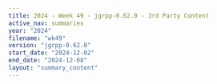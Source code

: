 ```yaml
---
title: 2024 - Week 49 - jgrpp-0.62.0 - 3rd Party Content
active_nav: summaries
year: "2024"
filename: "wk49"
version: "jgrpp-0.62.0"
start_date: "2024-12-02"
end_date: "2024-12-08"
layout: "summary_content"
---
```

